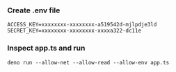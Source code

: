 ### Create .env file
```dotenv
ACCESS_KEY=xxxxxxxx-xxxxxxxx-a519542d-mjlpdje3ld
SECRET_KEY=xxxxxxxx-xxxxxxxx-xxxxa322-dc11e
```

### Inspect app.ts and run
```
deno run --allow-net --allow-read --allow-env app.ts   
```